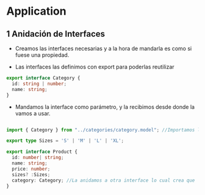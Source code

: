 # Application

## 1 Anidación de Interfaces

- Creamos las interfaces necesarias y a la hora de mandarla es como si fuese una propiedad.

* Las interfaces las definimos con export para poderlas reutilizar

```Typescript
export interface Category {
  id: string | number;
  name: string;
}
```

- Mandamos la interface como parámetro, y la recibimos desde donde la vamos a usar.

```Typescript

import { Category } from "../categories/category.model"; //Importamos la interface ya creada

export type Sizes = 'S' | 'M' | 'L' | 'XL';

export interface Product {
  id: number| string;
  name: string;
  price: number;
  sizes? :Sizes;
  category: Category; //La anidamos a otra interface lo cual crea que  el código sea mas mantenible y reusable.
}
```
